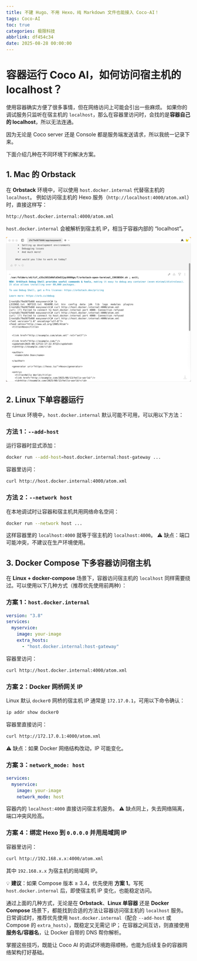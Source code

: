 ```yaml
---
title: 不建 Hugo、不用 Hexo，纯 Markdown 文件也能接入 Coco-AI！
tags: Coco-AI
toc: true
categories: 极限科技
abbrlink: df454c34
date: 2025-08-28 00:00:00
---
```


# 容器运行 Coco AI，如何访问宿主机的 localhost？

使用容器确实方便了很多事情，但在网络访问上可能会引出一些麻烦。
如果你的调试服务只监听在宿主机的 `localhost`，那么在容器里访问时，会找的是**容器自己的 localhost**，所以无法连通。

因为无论是 Coco server 还是 Console 都是服务端发送请求，所以我统一记录下来。

下面介绍几种在不同环境下的解决方案。

## 1. Mac 的 Orbstack

在 **Orbstack** 环境中，可以使用 `host.docker.internal` 代替宿主机的 `localhost`。
例如访问宿主机的 Hexo 服务（`http://localhost:4000/atom.xml`）时，直接这样写：

```bash
http://host.docker.internal:4000/atom.xml
```

<!-- more -->

`host.docker.internal` 会被解析到宿主机 IP，相当于容器内部的 “localhost”。

![访问示意图](https://raw.githubusercontent.com/cloudsmithy/picgo-imh/master/cf47a2848159ca48875d50f232716fe2.png)

## 2. Linux 下单容器运行

在 Linux 环境中，`host.docker.internal` 默认可能不可用，可以用以下方法：

### 方法 1：`--add-host`

运行容器时显式添加：

```bash
docker run --add-host=host.docker.internal:host-gateway ...
```

容器里访问：

```bash
curl http://host.docker.internal:4000/atom.xml
```

### 方法 2：`--network host`

在本地调试时让容器和宿主机共用网络命名空间：

```bash
docker run --network host ...
```

这样容器里的 `localhost:4000` 就等于宿主机的 `localhost:4000`。
⚠️ 缺点：端口可能冲突，不建议在生产环境使用。

## 3. Docker Compose 下多容器访问宿主机

在 **Linux + docker-compose** 场景下，容器访问宿主机的 `localhost` 同样需要绕过。可以使用以下几种方式（推荐优先使用前两种）：

### 方案 1：`host.docker.internal`

```yaml
version: "3.8"
services:
  myservice:
    image: your-image
    extra_hosts:
      - "host.docker.internal:host-gateway"
```

容器里访问：

```bash
curl http://host.docker.internal:4000/atom.xml
```

### 方案 2：Docker 网桥网关 IP

Linux 默认 `docker0` 网桥的宿主机 IP 通常是 `172.17.0.1`，可用以下命令确认：

```bash
ip addr show docker0
```

容器里直接访问：

```bash
curl http://172.17.0.1:4000/atom.xml
```

⚠️ 缺点：如果 Docker 网络结构改动，IP 可能变化。

### 方案 3：`network_mode: host`

```yaml
services:
  myservice:
    image: your-image
    network_mode: host
```

容器内的 `localhost:4000` 直接访问宿主机服务。
⚠️ 缺点同上，失去网络隔离，端口冲突风险高。

### 方案 4：绑定 Hexo 到 `0.0.0.0` 并用局域网 IP

容器里访问：

```bash
curl http://192.168.x.x:4000/atom.xml
```

其中 `192.168.x.x` 为宿主机的局域网 IP。

💡 **建议**：如果 Compose 版本 ≥ 3.4，优先使用 **方案 1**。写死 `host.docker.internal` 后，即使宿主机 IP 变化，也能稳定访问。

通过上面的几种方式，无论是在 **Orbstack**、**Linux 单容器** 还是 **Docker Compose** 场景下，都能找到合适的方法让容器访问宿主机的 `localhost` 服务。
日常调试时，推荐优先使用 `host.docker.internal`（配合 `--add-host` 或 Compose 的 `extra_hosts`），既稳定又无需记 IP；
在容器之间互访，则直接使用 **服务名/容器名**，让 Docker 自带的 DNS 帮你解析。

掌握这些技巧，既能让 Coco AI 的调试环境跑得顺畅，也能为后续复杂的容器网络架构打好基础。
